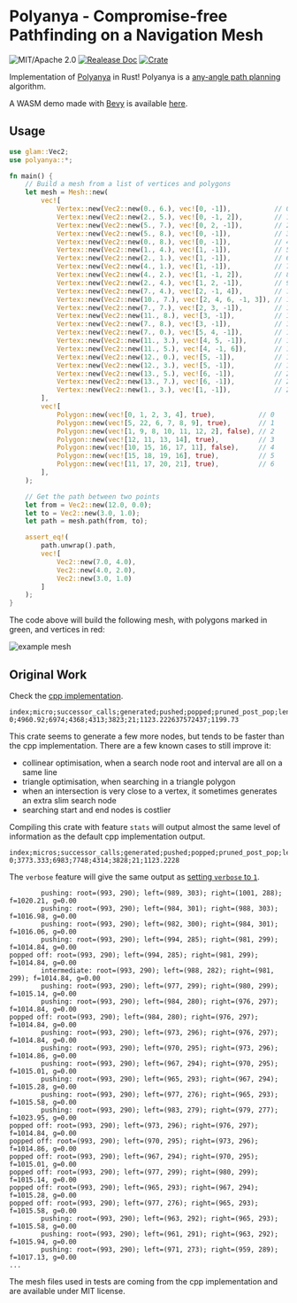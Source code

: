 # Polyanya - Compromise-free Pathfinding on a Navigation Mesh

![MIT/Apache 2.0](https://img.shields.io/badge/license-MIT%2FApache-blue.svg)
[![Realease Doc](https://docs.rs/polyanya/badge.svg)](https://docs.rs/polyanya)
[![Crate](https://img.shields.io/crates/v/polyanya.svg)](https://crates.io/crates/polyanya)

Implementation of [Polyanya](https://www.ijcai.org/proceedings/2017/0070.pdf) in Rust! Polyanya is a [any-angle path planning](https://en.wikipedia.org/wiki/Any-angle_path_planning) algorithm.

A WASM demo made with [Bevy](https://bevyengine.org) is available [here](https://vleue.github.io/bevy_pathmesh/).

## Usage

```rust
use glam::Vec2;
use polyanya::*;

fn main() {
    // Build a mesh from a list of vertices and polygons
    let mesh = Mesh::new(
        vec![
            Vertex::new(Vec2::new(0., 6.), vec![0, -1]),           // 0
            Vertex::new(Vec2::new(2., 5.), vec![0, -1, 2]),        // 1
            Vertex::new(Vec2::new(5., 7.), vec![0, 2, -1]),        // 2
            Vertex::new(Vec2::new(5., 8.), vec![0, -1]),           // 3
            Vertex::new(Vec2::new(0., 8.), vec![0, -1]),           // 4
            Vertex::new(Vec2::new(1., 4.), vec![1, -1]),           // 5
            Vertex::new(Vec2::new(2., 1.), vec![1, -1]),           // 6
            Vertex::new(Vec2::new(4., 1.), vec![1, -1]),           // 7
            Vertex::new(Vec2::new(4., 2.), vec![1, -1, 2]),        // 8
            Vertex::new(Vec2::new(2., 4.), vec![1, 2, -1]),        // 9
            Vertex::new(Vec2::new(7., 4.), vec![2, -1, 4]),        // 10
            Vertex::new(Vec2::new(10., 7.), vec![2, 4, 6, -1, 3]), // 11
            Vertex::new(Vec2::new(7., 7.), vec![2, 3, -1]),        // 12
            Vertex::new(Vec2::new(11., 8.), vec![3, -1]),          // 13
            Vertex::new(Vec2::new(7., 8.), vec![3, -1]),           // 14
            Vertex::new(Vec2::new(7., 0.), vec![5, 4, -1]),        // 15
            Vertex::new(Vec2::new(11., 3.), vec![4, 5, -1]),       // 16
            Vertex::new(Vec2::new(11., 5.), vec![4, -1, 6]),       // 17
            Vertex::new(Vec2::new(12., 0.), vec![5, -1]),          // 18
            Vertex::new(Vec2::new(12., 3.), vec![5, -1]),          // 19
            Vertex::new(Vec2::new(13., 5.), vec![6, -1]),          // 20
            Vertex::new(Vec2::new(13., 7.), vec![6, -1]),          // 21
            Vertex::new(Vec2::new(1., 3.), vec![1, -1]),           // 22
        ],
        vec![
            Polygon::new(vec![0, 1, 2, 3, 4], true),           // 0
            Polygon::new(vec![5, 22, 6, 7, 8, 9], true),       // 1
            Polygon::new(vec![1, 9, 8, 10, 11, 12, 2], false), // 2
            Polygon::new(vec![12, 11, 13, 14], true),          // 3
            Polygon::new(vec![10, 15, 16, 17, 11], false),     // 4
            Polygon::new(vec![15, 18, 19, 16], true),          // 5
            Polygon::new(vec![11, 17, 20, 21], true),          // 6
        ],
    );

    // Get the path between two points
    let from = Vec2::new(12.0, 0.0);
    let to = Vec2::new(3.0, 1.0);
    let path = mesh.path(from, to);

    assert_eq!(
        path.unwrap().path,
        vec![
            Vec2::new(7.0, 4.0),
            Vec2::new(4.0, 2.0),
            Vec2::new(3.0, 1.0)
        ]
    );
}
```

The code above will build the following mesh, with polygons marked in green, and vertices in red:

![example mesh](https://raw.githubusercontent.com/vleue/polyanya/main/example-mesh.png)

## Original Work

Check the [cpp implementation](https://bitbucket.org/dharabor/pathfinding/src/master/anyangle/polyanya/).

```notrust
index;micro;successor_calls;generated;pushed;popped;pruned_post_pop;length;gridcost
0;4960.92;6974;4368;4313;3823;21;1123.222637572437;1199.73
```

This crate seems to generate a few more nodes, but tends to be faster than the cpp implementation. There are a few known cases to still improve it:

* collinear optimisation, when a search node root and interval are all on a same line
* triangle optimisation, when searching in a triangle polygon
* when an intersection is very close to a vertex, it sometimes generates an extra slim search node
* searching start and end nodes is costlier

Compiling this crate with feature `stats` will output almost the same level of information as the default cpp implementation output.

```notrust
index;micros;successor_calls;generated;pushed;popped;pruned_post_pop;length
0;3773.333;6983;7748;4314;3828;21;1123.2228
```

The `verbose` feature will give the same output as [setting `verbose` to `1`](https://bitbucket.org/dharabor/pathfinding/src/ce5b02e9d051d5f17addb359429104c0293decaf/anyangle/polyanya/scenariorunner.cpp#lines-20).

```notrust
        pushing: root=(993, 290); left=(989, 303); right=(1001, 288); f=1020.21, g=0.00
        pushing: root=(993, 290); left=(984, 301); right=(988, 303); f=1016.98, g=0.00
        pushing: root=(993, 290); left=(982, 300); right=(984, 301); f=1016.06, g=0.00
        pushing: root=(993, 290); left=(994, 285); right=(981, 299); f=1014.84, g=0.00
popped off: root=(993, 290); left=(994, 285); right=(981, 299); f=1014.84, g=0.00
        intermediate: root=(993, 290); left=(988, 282); right=(981, 299); f=1014.84, g=0.00
        pushing: root=(993, 290); left=(977, 299); right=(980, 299); f=1015.14, g=0.00
        pushing: root=(993, 290); left=(984, 280); right=(976, 297); f=1014.84, g=0.00
popped off: root=(993, 290); left=(984, 280); right=(976, 297); f=1014.84, g=0.00
        pushing: root=(993, 290); left=(973, 296); right=(976, 297); f=1014.84, g=0.00
        pushing: root=(993, 290); left=(970, 295); right=(973, 296); f=1014.86, g=0.00
        pushing: root=(993, 290); left=(967, 294); right=(970, 295); f=1015.01, g=0.00
        pushing: root=(993, 290); left=(965, 293); right=(967, 294); f=1015.28, g=0.00
        pushing: root=(993, 290); left=(977, 276); right=(965, 293); f=1015.58, g=0.00
        pushing: root=(993, 290); left=(983, 279); right=(979, 277); f=1023.95, g=0.00
popped off: root=(993, 290); left=(973, 296); right=(976, 297); f=1014.84, g=0.00
popped off: root=(993, 290); left=(970, 295); right=(973, 296); f=1014.86, g=0.00
popped off: root=(993, 290); left=(967, 294); right=(970, 295); f=1015.01, g=0.00
popped off: root=(993, 290); left=(977, 299); right=(980, 299); f=1015.14, g=0.00
popped off: root=(993, 290); left=(965, 293); right=(967, 294); f=1015.28, g=0.00
popped off: root=(993, 290); left=(977, 276); right=(965, 293); f=1015.58, g=0.00
        pushing: root=(993, 290); left=(963, 292); right=(965, 293); f=1015.58, g=0.00
        pushing: root=(993, 290); left=(961, 291); right=(963, 292); f=1015.94, g=0.00
        pushing: root=(993, 290); left=(971, 273); right=(959, 289); f=1017.13, g=0.00
...
```

The mesh files used in tests are coming from the cpp implementation and are available under MIT license.
